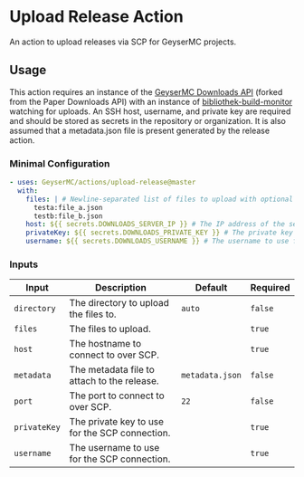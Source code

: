 # Upload Release Action

An action to upload releases via SCP for GeyserMC projects.

## Usage

This action requires an instance of the [GeyserMC Downloads API](https://github.com/GeyserMC/bibliothek) (forked from the Paper Downloads API) with an instance of [bibliothek-build-monitor](https://github.com/GeyserMC/bibliothek-build-monitor) watching for uploads. An SSH host, username, and private key are required and should be stored as secrets in the repository or organization. It is also assumed that a metadata.json file is present generated by the release action.

### Minimal Configuration

```yaml
- uses: GeyserMC/actions/upload-release@master
  with:
    files: | # Newline-separated list of files to upload with optional "label:" prefix
      testa:file_a.json
      testb:file_b.json
    host: ${{ secrets.DOWNLOADS_SERVER_IP }} # The IP address of the server to upload to
    privateKey: ${{ secrets.DOWNLOADS_PRIVATE_KEY }} # The private key to use for authentication
    username: ${{ secrets.DOWNLOADS_USERNAME }} # The username to use for authentication
```

### Inputs

| Input        | Description                                    | Default         | Required |
| ------------ | -----------------------------------------------| --------------- | -------- |
| `directory`  | The directory to upload the files to.          | `auto`          | `false`  |
| `files`      | The files to upload.                           |                 | `true`   |
| `host`       | The hostname to connect to over SCP.           |                 | `true`   |
| `metadata`   | The metadata file to attach to the release.    | `metadata.json` | `false`  |
| `port`       | The port to connect to over SCP.               | `22`            | `false`  |
| `privateKey` | The private key to use for the SCP connection. |                 | `true`   |
| `username`   | The username to use for the SCP connection.    |                 | `true`   |
